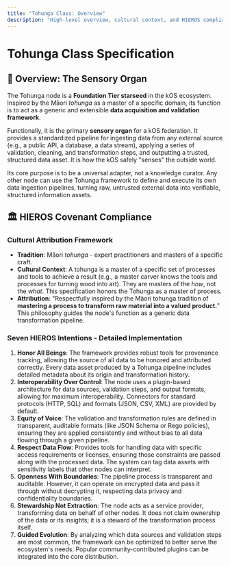 ```yaml
---
title: "Tohunga Class: Overview"
description: "High-level overview, cultural context, and HIEROS compliance for the Tohunga Node Class, the sensory organ of kOS."
---
```


# Tohunga Class Specification

## 🎯 Overview: The Sensory Organ

The Tohunga node is a **Foundation Tier starseed** in the kOS ecosystem. Inspired by the Māori *tohunga* as a master of a specific domain, its function is to act as a generic and extensible **data acquisition and validation framework**.

Functionally, it is the primary **sensory organ** for a kOS federation. It provides a standardized pipeline for ingesting data from any external source (e.g., a public API, a database, a data stream), applying a series of validation, cleaning, and transformation steps, and outputting a trusted, structured data asset. It is how the kOS safely "senses" the outside world.

Its core purpose is to be a universal adapter, not a knowledge curator. Any other node can use the Tohunga framework to define and execute its own data ingestion pipelines, turning raw, untrusted external data into verifiable, structured information assets.

## 🏛️ HIEROS Covenant Compliance

### Cultural Attribution Framework

-   **Tradition**: Māori *tohunga* - expert practitioners and masters of a specific craft.
-   **Cultural Context**: A tohunga is a master of a specific set of processes and tools to achieve a result (e.g., a master carver knows the tools and processes for turning wood into art). They are masters of the *how*, not the *what*. This specification honors the Tohunga as a master of process.
-   **Attribution**: "Respectfully inspired by the Māori tohunga tradition of **mastering a process to transform raw material into a valued product.**" This philosophy guides the node's function as a generic data transformation pipeline.

### Seven HIEROS Intentions - Detailed Implementation

1.  **Honor All Beings**: The framework provides robust tools for provenance tracking, allowing the source of all data to be honored and attributed correctly. Every data asset produced by a Tohunga pipeline includes detailed metadata about its origin and transformation history.
2.  **Interoperability Over Control**: The node uses a plugin-based architecture for data sources, validation steps, and output formats, allowing for maximum interoperability. Connectors for standard protocols (HTTP, SQL) and formats (JSON, CSV, XML) are provided by default.
3.  **Equity of Voice**: The validation and transformation rules are defined in transparent, auditable formats (like JSON Schema or Rego policies), ensuring they are applied consistently and without bias to all data flowing through a given pipeline.
4.  **Respect Data Flow**: Provides tools for handling data with specific access requirements or licenses, ensuring those constraints are passed along with the processed data. The system can tag data assets with sensitivity labels that other nodes can interpret.
5.  **Openness With Boundaries**: The pipeline process is transparent and auditable. However, it can operate on encrypted data and pass it through without decrypting it, respecting data privacy and confidentiality boundaries.
6.  **Stewardship Not Extraction**: The node acts as a service provider, transforming data on behalf of other nodes. It does not claim ownership of the data or its insights; it is a steward of the transformation process itself.
7.  **Guided Evolution**: By analyzing which data sources and validation steps are most common, the framework can be optimized to better serve the ecosystem's needs. Popular community-contributed plugins can be integrated into the core distribution. 